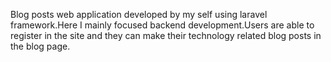 Blog posts web application developed by my self using laravel framework.Here I mainly focused  backend development.Users are able to register in the site and they can make their technology related blog posts in the blog page.
